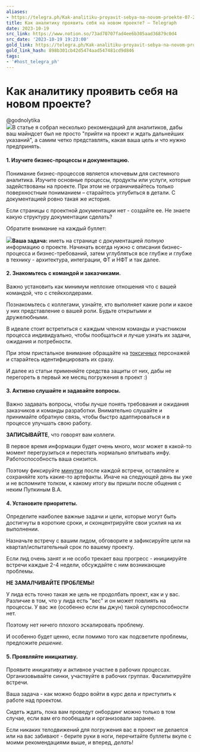 ```yaml
---
aliases:
- https://telegra.ph/Kak-analitiku-proyavit-sebya-na-novom-proekte-07-24
title: Как аналитику проявить себя на новом проекте? – Telegraph
date: 2023-10-19
src_link: https://www.notion.so/73ad70707fad4ee6b305aad36879c0d4
src_date: '2023-10-19 19:23:00'
gold_link: https://telegra.ph/Kak-analitiku-proyavit-sebya-na-novom-proekte-07-24
gold_link_hash: 898b301cb42d5474aad547481cd9d846
tags:
- '#host_telegra_ph'
---
```


Как аналитику проявить себя на новом проекте?
=============================================

@godnolytika  
![](/file/3eba7cf7cb56aa748cbbd.gif)В статье я собрал несколько рекомендаций для аналитиков, дабы ваш майндсет был не просто "прийти на проект и ждать дальнейших указаний", а самим четко представлять, какая ваша цель и что нужно предпринять.

#### 1. Изучите бизнес-процессы и документацию.

Понимание бизнес-процессов является ключевым для системного аналитика. Изучите основные процессы, продукты или услуги, которые задействованы на проекте. При этом не ограничивайтесь только поверхностным пониманием – старайтесь углубиться в детали. С документацией ровно такая же история.

Если страницы с проектной документации нет - создайте ее. Не знаете какую структуру документации сделать?

Обратите внимание на каждый буллет:

![](/file/de165480cf6ea94361565.jpg)**Ваша задача:** иметь на странице с документацией *полную* информацию о проекте. Начинать всегда нужно с описания бизнес-процесса и бизнес-требований, затем углубляться все глубже и глубже в технику - архитектура, интеграции, ФТ и НФТ и так далее.

#### 2. Знакомьтесь с командой и заказчиками.

Важно установить как минимум неплохие отношения что с вашей командой, что с стейкхолдерами.

Познакомьтесь с коллегами, узнайте, кто выполняет какие роли и какое у них представление о вашей роли. Будьте открытыми и дружелюбными.

В идеале стоит встретиться с каждым членом команды и участником процесса индивидуально, чтобы пообщаться и лучше узнать их задачи, ожидания и потребности.  


При этом пристальное внимание обращайте на [токсичных](https://t.me/godnolytika/42) персонажей и старайтесь идентифицировать их сразу.

И далее из статьи применяйте средства защиты от них, дабы не перегореть в первый же месяц погружения в проект :)  
  


#### 3. Активно слушайте и задавайте вопросы.

Важно задавать вопросы, чтобы лучше понять требования и ожидания заказчиков и команды разработки. Внимательно слушайте и принимайте обратную связь, чтобы быстро адаптироваться и в процессе улучшать свою работу.

**ЗАПИСЫВАЙТЕ**, что говорят вам коллеги. 

В первое время информации будет очень много, мозг может в какой-то момент перегрузиться и перестать нормально впитывать инфу. Работоспособность ваша снизится.

Поэтому фиксируйте [минутки](https://ksoftware.livejournal.com/390690.html) после каждой встречи, оставляйте и сохраняйте хоть какие-то артефакты. Иначе на следующей день вы уже и не вспомните толком, к какому итогу вы пришли после общения с неким Пупкиным В.А.

#### 4. Установите приоритеты.

Определите наиболее важные задачи и цели, которые могут быть достигнуты в короткие сроки, и сконцентрируйте свои усилия на их выполнении.

Назначьте встречу с вашим лидом, обговорите и зафиксируйте цели на квартал/испытательный срок по вашему проекту.

Если лид очень занят и не особо трекает ваш прогресс - инициируйте встречи каждые 2-4 недели, обсуждайте с ним возникающие проблемы.  
  
**НЕ ЗАМАЛЧИВАЙТЕ ПРОБЛЕМЫ!**

У лида есть точно такая же цель не продолбать проект, как и у вас. Различие в том, что у лида есть "вес" и он может повлиять на процессы. У вас же (особенно если вы джун) такой суперспособности нет.

Поэтому нет ничего плохого эскалировать проблему.

И особенно будет ценно, если помимо того как подсветите проблемы, предложите *решение.*  


#### 5. Проявляйте инициативу.

Проявите инициативу и активное участие в рабочих процессах. Организовывайте синки, участвуйте в рабочих группах. Фасилитируйте встречи.

Ваша задача - как можно бодро войти в курс дела и приступить к работе над проектом.

Сидеть ждать, пока вам проведут онбординг можно только в том случае, если вам его пообещали и организовали заранее.

Если никаких телодвижений для погружения вас в проект не делается или на вас забивают - берите руки в ноги, перечитайте буллеты вкупе с моими рекомендациями выше, и вперед, *делать*!